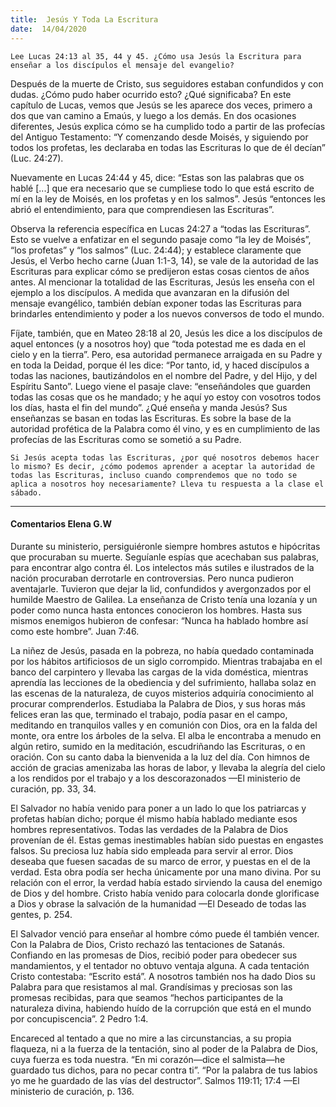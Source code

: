 ```yaml
---
title:  Jesús Y Toda La Escritura
date:  14/04/2020
---
```


`Lee Lucas 24:13 al 35, 44 y 45. ¿Cómo usa Jesús la Escritura para enseñar a los discípulos el mensaje del evangelio?`

Después de la muerte de Cristo, sus seguidores estaban confundidos y con dudas. ¿Cómo pudo haber ocurrido esto? ¿Qué significaba? En este capítulo de Lucas, vemos que Jesús se les aparece dos veces, primero a dos que van camino a Emaús, y luego a los demás. En dos ocasiones diferentes, Jesús explica cómo se ha cumplido todo a partir de las profecías del Antiguo Testamento: “Y comenzando desde Moisés, y siguiendo por todos los profetas, les declaraba en todas las Escrituras lo que de él decían” (Luc. 24:27).

Nuevamente en Lucas 24:44 y 45, dice: “Estas son las palabras que os hablé [...] que era necesario que se cumpliese todo lo que está escrito de mí en la ley de Moisés, en los profetas y en los salmos”. Jesús “entonces les abrió el entendimiento, para que comprendiesen las Escrituras”.

Observa la referencia específica en Lucas 24:27 a “todas las Escrituras”. Esto se vuelve a enfatizar en el segundo pasaje como “la ley de Moisés”, “los profetas” y “los salmos” (Luc. 24:44); y establece claramente que Jesús, el Verbo hecho carne (Juan 1:1-3, 14), se vale de la autoridad de las Escrituras para explicar cómo se predijeron estas cosas cientos de años antes. Al mencionar la totalidad de las Escrituras, Jesús les enseña con el ejemplo a los discípulos. A medida que avanzaran en la difusión del mensaje evangélico, también debían exponer todas las Escrituras para brindarles entendimiento y poder a los nuevos conversos de todo el mundo.

Fíjate, también, que en Mateo 28:18 al 20, Jesús les dice a los discípulos de aquel entonces (y a nosotros hoy) que “toda potestad me es dada en el cielo y en la tierra”. Pero, esa autoridad permanece arraigada en su Padre y en toda la Deidad, porque él les dice: “Por tanto, id, y haced discípulos a todas las naciones, bautizándolos en el nombre del Padre, y del Hijo, y del Espíritu Santo”. Luego viene el pasaje clave: “enseñándoles que guarden todas las cosas que os he mandado; y he aquí yo estoy con vosotros todos los días, hasta el fin del mundo”. ¿Qué enseña y manda Jesús? Sus enseñanzas se basan en todas las Escrituras. Es sobre la base de la autoridad profética de la Palabra como él vino, y es en cumplimiento de las profecías de las Escrituras como se sometió a su Padre.

`Si Jesús acepta todas las Escrituras, ¿por qué nosotros debemos hacer lo mismo? Es decir, ¿cómo podemos aprender a aceptar la autoridad de todas las Escrituras, incluso cuando comprendemos que no todo se aplica a nosotros hoy necesariamente? Lleva tu respuesta a la clase el sábado.`

---

#### Comentarios Elena G.W

Durante su ministerio, persiguiéronle siempre hombres astutos e hipócritas que procuraban su muerte. Seguíanle espías que acechaban sus palabras, para encontrar algo contra él. Los intelectos más sutiles e ilustrados de la nación procuraban derrotarle en controversias. Pero nunca pudieron aventajarle. Tuvieron que dejar la lid, confundidos y avergonzados por el humilde Maestro de Galilea. La enseñanza de Cristo tenía una lozanía y un poder como nunca hasta entonces conocieron los hombres. Hasta sus mismos enemigos hubieron de confesar: “Nunca ha hablado hombre así como este hombre”. Juan 7:46.

La niñez de Jesús, pasada en la pobreza, no había quedado contaminada por los hábitos artificiosos de un siglo corrompido. Mientras trabajaba en el banco del carpintero y llevaba las cargas de la vida doméstica, mientras aprendía las lecciones de la obediencia y del sufrimiento, hallaba solaz en las escenas de la naturaleza, de cuyos misterios adquiría conocimiento al procurar comprenderlos. Estudiaba la Palabra de Dios, y sus horas más felices eran las que, terminado el trabajo, podía pasar en el campo, meditando en tranquilos valles y en comunión con Dios, ora en la falda del monte, ora entre los árboles de la selva. El alba le encontraba a menudo en algún retiro, sumido en la meditación, escudriñando las Escrituras, o en oración. Con su canto daba la bienvenida a la luz del día. Con himnos de acción de gracias amenizaba las horas de labor, y llevaba la alegría del cielo a los rendidos por el trabajo y a los descorazonados —El ministerio de curación, pp. 33, 34.

El Salvador no había venido para poner a un lado lo que los patriarcas y profetas habían dicho; porque él mismo había hablado mediante esos hombres representativos. Todas las verdades de la Palabra de Dios provenían de él. Estas gemas inestimables habían sido puestas en engastes falsos. Su preciosa luz había sido empleada para servir al error. Dios deseaba que fuesen sacadas de su marco de error, y puestas en el de la verdad. Esta obra podía ser hecha únicamente por una mano divina. Por su relación con el error, la verdad había estado sirviendo la causa del enemigo de Dios y del hombre. Cristo había venido para colocarla donde glorificase a Dios y obrase la salvación de la humanidad —El Deseado de todas las gentes, p. 254.

El Salvador venció para enseñar al hombre cómo puede él también vencer. Con la Palabra de Dios, Cristo rechazó las tentaciones de Satanás. Confiando en las promesas de Dios, recibió poder para obedecer sus mandamientos, y el tentador no obtuvo ventaja alguna. A cada tentación Cristo contestaba: “Escrito está”. A nosotros también nos ha dado Dios su Palabra para que resistamos al mal. Grandísimas y preciosas son las promesas recibidas, para que seamos “hechos participantes de la naturaleza divina, habiendo huído de la corrupción que está en el mundo por concupiscencia”. 2 Pedro 1:4.

Encareced al tentado a que no mire a las circunstancias, a su propia flaqueza, ni a la fuerza de la tentación, sino al poder de la Palabra de Dios, cuya fuerza es toda nuestra. “En mi corazón—dice el salmista—he guardado tus dichos, para no pecar contra ti”. “Por la palabra de tus labios yo me he guardado de las vías del destructor”. Salmos 119:11; 17:4 —El ministerio de curación, p. 136.